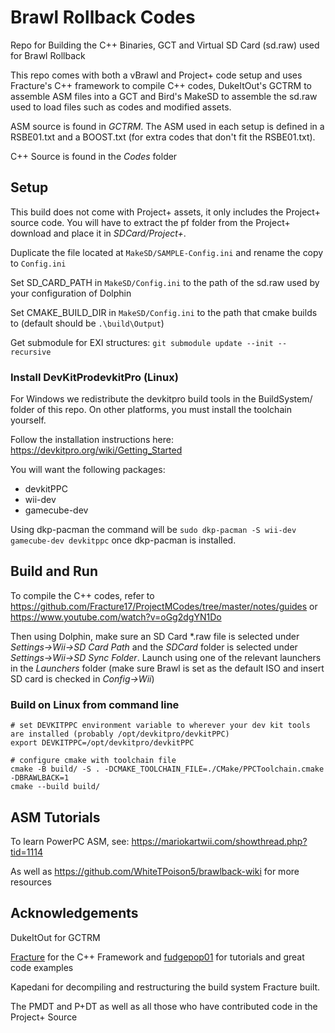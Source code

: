# Brawl Rollback Codes
Repo for Building the C++ Binaries, GCT and Virtual SD Card (sd.raw) used for Brawl Rollback

This repo comes with both a vBrawl and Project+ code setup and uses Fracture's C++ framework to compile C++ codes, DukeItOut's GCTRM to assemble ASM files into a GCT and Bird's MakeSD to assemble the sd.raw used to load files such as codes and modified assets.

ASM source is found in *GCTRM*. The ASM used in each setup is defined in a RSBE01.txt and a BOOST.txt (for extra codes that don't fit the RSBE01.txt).

C++ Source is found in the *Codes* folder

## Setup

This build does not come with Project+ assets, it only includes the Project+ source code. You will have to extract the pf folder from the Project+ download and place it in *SDCard/Project+*.

Duplicate the file located at `MakeSD/SAMPLE-Config.ini` and rename the copy to `Config.ini`

Set SD_CARD_PATH in `MakeSD/Config.ini` to the path of the sd.raw used by your configuration of Dolphin

Set CMAKE_BUILD_DIR in `MakeSD/Config.ini` to the path that cmake builds to (default should be `.\build\Output`)

Get submodule for EXI structures: `git submodule update --init --recursive`

### Install DevKitProdevkitPro (Linux)
For Windows we redistribute the devkitpro build tools in the BuildSystem/ folder of this repo. On other platforms, you must install the toolchain yourself.

Follow the installation instructions here: https://devkitpro.org/wiki/Getting_Started

You will want the following packages:

- devkitPPC
- wii-dev
- gamecube-dev

Using dkp-pacman the command will be `sudo dkp-pacman -S wii-dev gamecube-dev devkitppc` once dkp-pacman is installed.

## Build and Run

To compile the C++ codes, refer to https://github.com/Fracture17/ProjectMCodes/tree/master/notes/guides or https://www.youtube.com/watch?v=oGg2dgYN1Do

Then using Dolphin, make sure an SD Card \*.raw file is selected under *Settings->Wii->SD Card Path* and the *SDCard* folder is selected under *Settings->Wii->SD Sync Folder*.
Launch using one of the relevant launchers in the *Launchers* folder (make sure Brawl is set as the default ISO and insert SD card is checked in *Config->Wii*)

### Build on Linux from command line
```
# set DEVKITPPC environment variable to wherever your dev kit tools are installed (probably /opt/devkitpro/devkitPPC)
export DEVKITPPC=/opt/devkitpro/devkitPPC

# configure cmake with toolchain file
cmake -B build/ -S . -DCMAKE_TOOLCHAIN_FILE=./CMake/PPCToolchain.cmake -DBRAWLBACK=1
cmake --build build/
```

## ASM Tutorials

To learn PowerPC ASM, see: https://mariokartwii.com/showthread.php?tid=1114 <br />

As well as https://github.com/WhiteTPoison5/brawlback-wiki for more resources

## Acknowledgements

DukeItOut for GCTRM

[Fracture](https://github.com/Fracture17/ProjectMCodes) for the C++ Framework and [fudgepop01](https://github.com/Fracture17/ProjectMCodes/tree/master/Codes/SuperTraining) for tutorials and great code examples

Kapedani for decompiling and restructuring the build system Fracture built.

The PMDT and P+DT as well as all those who have contributed code in the Project+ Source


